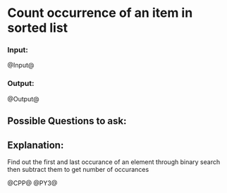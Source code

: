 # Count occurrence of an item in sorted list

### Input:
@Input@
### Output:
@Output@


## Possible Questions to ask:


## Explanation:
Find out the first and last occurance of an element through binary search then subtract them to get number of occurances

@CPP@
@PY3@
